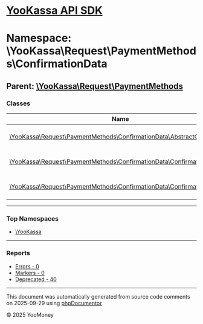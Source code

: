 # [YooKassa API SDK](../home.md)

# Namespace: \YooKassa\Request\PaymentMethods\ConfirmationData

## Parent: [\YooKassa\Request\PaymentMethods](../namespaces/yookassa-request-paymentmethods.md)

### Classes

| Name | Summary |
| ---- | ------- |
| [\YooKassa\Request\PaymentMethods\ConfirmationData\AbstractConfirmation](../classes/YooKassa-Request-PaymentMethods-ConfirmationData-AbstractConfirmation.md) | Класс, представляющий модель AbstractConfirmationAttrs. |
| [\YooKassa\Request\PaymentMethods\ConfirmationData\ConfirmationFactory](../classes/YooKassa-Request-PaymentMethods-ConfirmationData-ConfirmationFactory.md) | Класс, представляющий модель ConfirmationFactory. |
| [\YooKassa\Request\PaymentMethods\ConfirmationData\ConfirmationRedirect](../classes/YooKassa-Request-PaymentMethods-ConfirmationData-ConfirmationRedirect.md) | Класс, представляющий модель ConfirmationRedirect. |

---

### Top Namespaces

* [\YooKassa](../namespaces/yookassa.md)

---

### Reports
* [Errors - 0](../reports/errors.md)
* [Markers - 0](../reports/markers.md)
* [Deprecated - 40](../reports/deprecated.md)

---

This document was automatically generated from source code comments on 2025-09-29 using [phpDocumentor](http://www.phpdoc.org/)

&copy; 2025 YooMoney